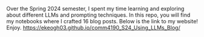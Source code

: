 Over the Spring 2024 semester, I spent my time learning and exploring about different LLMs and prompting techniques. In this repo, you will find my notebooks where I crafted 16 blog posts. Below is the link to my website! Enjoy.
https://ekeogh03.github.io/comm4190_S24_Using_LLMs_Blog/

